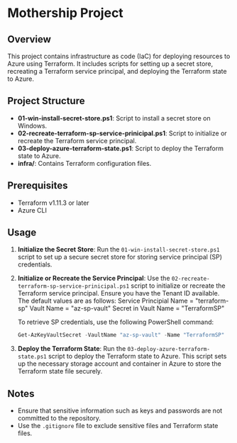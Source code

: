 # Mothership Project

## Overview
This project contains infrastructure as code (IaC) for deploying resources to Azure using Terraform. It includes scripts for setting up a secret store, recreating a Terraform service principal, and deploying the Terraform state to Azure.

## Project Structure
- **01-win-install-secret-store.ps1**: Script to install a secret store on Windows.
- **02-recreate-terraform-sp-service-prinicipal.ps1**: Script to initialize or recreate the Terraform service principal.
- **03-deploy-azure-terraform-state.ps1**: Script to deploy the Terraform state to Azure.
- **infra/**: Contains Terraform configuration files.

## Prerequisites
- Terraform v1.11.3 or later
- Azure CLI

## Usage
1. **Initialize the Secret Store**:
   Run the `01-win-install-secret-store.ps1` script to set up a secure secret store for storing service principal (SP) credentials.

2. **Initialize or Recreate the Service Principal**:
   Use the `02-recreate-terraform-sp-service-prinicipal.ps1` script to initialize or recreate the Terraform service principal. Ensure you have the Tenant ID available. The default values are as follows:
   Service Principial Name = "terraform-sp"
   Vault Name = "az-sp-vault"
   Secret in Vault Name = "TerraformSP"

   To retrieve SP credentials, use the following PowerShell command:
   ```powershell
   Get-AzKeyVaultSecret -VaultName "az-sp-vault" -Name "TerraformSP"
   ```
   
3. **Deploy the Terraform State**:
   Run the `03-deploy-azure-terraform-state.ps1` script to deploy the Terraform state to Azure. This script sets up the necessary storage account and container in Azure to store the Terraform state file securely.

## Notes
- Ensure that sensitive information such as keys and passwords are not committed to the repository.
- Use the `.gitignore` file to exclude sensitive files and Terraform state files.